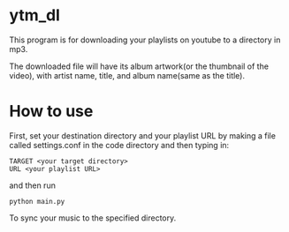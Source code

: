 # ytm_dl

This program is for downloading your playlists on youtube to a directory in mp3. 

The downloaded file will have its album artwork(or the thumbnail of the video), with artist name, title, and album name(same as the title).

# How to use

First, set your destination directory and your playlist URL by making a file called settings.conf in the code directory and then typing in:

```
TARGET <your target directory>
URL <your playlist URL>
```

and then run

```
python main.py
```

To sync your music to the specified directory.